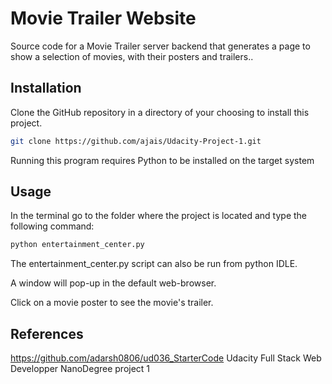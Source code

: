 # Movie Trailer Website

Source code for a Movie Trailer server backend that generates a page to show a selection of movies, with their posters and trailers..

## Installation
Clone the GitHub repository in a directory of your choosing to install this project.

```bash
git clone https://github.com/ajais/Udacity-Project-1.git
```

Running this program requires Python to be installed on the target system

## Usage
In the terminal go to the folder where the project is located and type the following command:

```python
python entertainment_center.py
```

The entertainment_center.py script can also be run from python IDLE.

A window will pop-up in the default web-browser.

Click on a movie poster to see the movie's trailer.

## References
https://github.com/adarsh0806/ud036_StarterCode
Udacity Full Stack Web Developper NanoDegree project 1